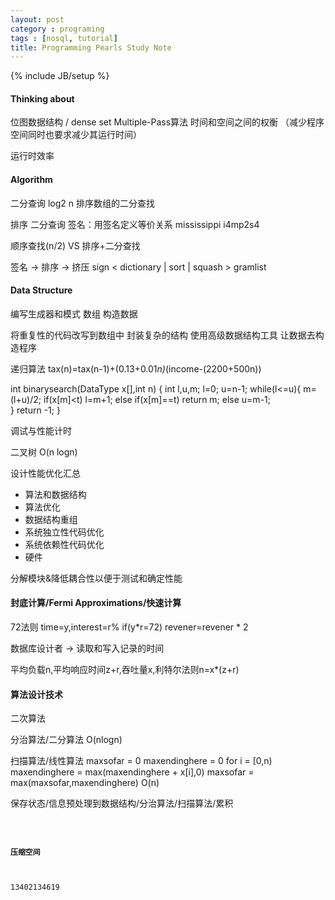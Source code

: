 ```yaml
---
layout: post
category : programing
tags : [nosql, tutorial]
title: Programming Pearls Study Note
---
```

{% include JB/setup %}

#### Thinking about 

位图数据结构 / dense set
Multiple-Pass算法
时间和空间之间的权衡 （减少程序空间同时也要求减少其运行时间）

运行时效率

#### Algorithm

二分查询 log2 n 
排序数组的二分查找

排序
二分查询
签名：用签名定义等价关系
mississippi i4mp2s4

顺序查找(n/2) VS 排序+二分查找

签名 -> 排序 -> 挤压
sign < dictionary | sort | squash > gramlist

#### Data Structure

编写生成器和模式
数组
构造数据

将重复性的代码改写到数组中
封装复杂的结构
使用高级数据结构工具 
让数据去构造程序

递归算法
tax(n)=tax(n-1)+(0.13+0.01*n)*(income-(2200+500n))

int binarysearch(DataType x[],int n)
{
	int l,u,m;
	l=0;
	u=n-1;
	while(l<=u){
		m=(l+u)/2;
		if(x[m]<t)
			l=m+1;
		else if(x[m]==t)
			return m;
		else 
			u=m-1;	
	}
	return -1;
}

调试与性能计时

二叉树
O(n logn)

设计性能优化汇总
- 算法和数据结构
- 算法优化
- 数据结构重组
- 系统独立性代码优化
- 系统依赖性代码优化
- 硬件

分解模块&降低耦合性以便于测试和确定性能

#### 封底计算/Fermi Approximations/快速计算

72法则 
time=y,interest=r% 
if(y*r=72) 
revener=revener * 2

数据库设计者 -> 读取和写入记录的时间

平均负载n,平均响应时间z+r,吞吐量x,利特尔法则n=x*(z+r)

<How To Lie With Stastics>
<Innumeracy:Mathematical Illiteracy and Its Consequences>


#### 算法设计技术

二次算法

分治算法/二分算法
O(nlogn)

扫描算法/线性算法
maxsofar = 0
maxendinghere = 0
for i = [0,n)
	maxendinghere = max(maxendinghere + x[i],0)
	maxsofar = max(maxsofar,maxendinghere)
O(n)

保存状态/信息预处理到数据结构/分治算法/扫描算法/累积


<Introduction to Algorithm>
<Code Complete>


#### 压缩空间

13402134619
